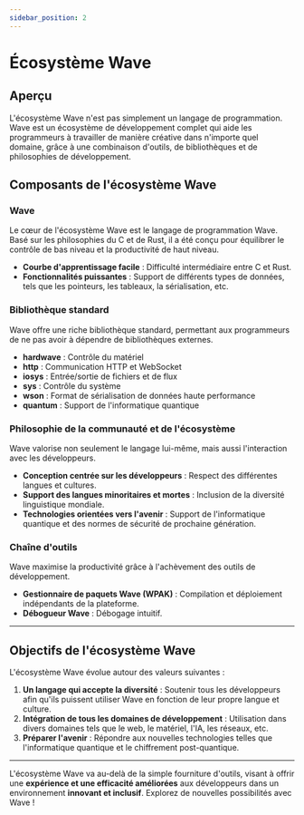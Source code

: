 ```yaml
---
sidebar_position: 2
---
```


# Écosystème Wave 

## Aperçu

L'écosystème Wave n'est pas simplement un langage de programmation.
Wave est un écosystème de développement complet qui aide les programmeurs à travailler de manière créative dans n'importe quel domaine, grâce à une combinaison d'outils, de bibliothèques et de philosophies de développement.

## Composants de l'écosystème Wave
### Wave
Le cœur de l'écosystème Wave est le langage de programmation Wave.
Basé sur les philosophies du C et de Rust, il a été conçu pour équilibrer le contrôle de bas niveau et la productivité de haut niveau.

* **Courbe d'apprentissage facile** : Difficulté intermédiaire entre C et Rust.
* **Fonctionnalités puissantes** : Support de différents types de données, tels que les pointeurs, les tableaux, la sérialisation, etc.

### Bibliothèque standard
Wave offre une riche bibliothèque standard, permettant aux programmeurs de ne pas avoir à dépendre de bibliothèques externes.

* **hardwave** : Contrôle du matériel
* **http** : Communication HTTP et WebSocket
* **iosys** : Entrée/sortie de fichiers et de flux
* **sys** : Contrôle du système
* **wson** : Format de sérialisation de données haute performance
* **quantum** : Support de l'informatique quantique

### Philosophie de la communauté et de l'écosystème
Wave valorise non seulement le langage lui-même, mais aussi l'interaction avec les développeurs.

* **Conception centrée sur les développeurs** : Respect des différentes langues et cultures.
* **Support des langues minoritaires et mortes** : Inclusion de la diversité linguistique mondiale.
* **Technologies orientées vers l'avenir** : Support de l'informatique quantique et des normes de sécurité de prochaine génération.

### Chaîne d'outils
Wave maximise la productivité grâce à l'achèvement des outils de développement.

* **Gestionnaire de paquets Wave (WPAK)** : Compilation et déploiement indépendants de la plateforme.
* **Débogueur Wave** : Débogage intuitif.

---

## Objectifs de l'écosystème Wave
L'écosystème Wave évolue autour des valeurs suivantes :

1. **Un langage qui accepte la diversité** : Soutenir tous les développeurs afin qu'ils puissent utiliser Wave en fonction de leur propre langue et culture.
2. **Intégration de tous les domaines de développement** : Utilisation dans divers domaines tels que le web, le matériel, l'IA, les réseaux, etc.
3. **Préparer l'avenir** : Répondre aux nouvelles technologies telles que l'informatique quantique et le chiffrement post-quantique.

---

L'écosystème Wave va au-delà de la simple fourniture d'outils, visant à offrir une **expérience et une efficacité améliorées** aux développeurs dans un environnement **innovant et inclusif**.
Explorez de nouvelles possibilités avec Wave !
